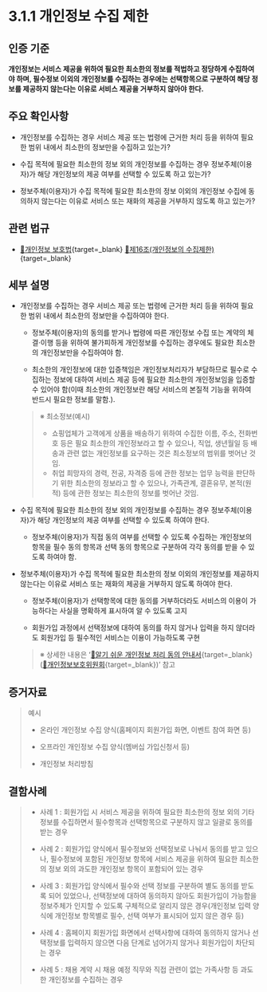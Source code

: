 # 3.1.1 개인정보 수집 제한

## 인증 기준

**개인정보는 서비스 제공을 위하여 필요한 최소한의 정보를 적법하고 정당하게 수집하여야 하며, 필수정보 이외의 개인정보를 수집하는 경우에는 선택항목으로 구분하여 해당 정보를 제공하지 않는다는 이유로 서비스 제공을 거부하지 않아야 한다.**

## 주요 확인사항

- 개인정보를 수집하는 경우 서비스 제공 또는 법령에 근거한 처리 등을 위하여 필요한 범위 내에서 최소한의 정보만을 수집하고 있는가?

- 수집 목적에 필요한 최소한의 정보 외의 개인정보를 수집하는 경우 정보주체(이용자)가 해당 개인정보의 제공 여부를 선택할 수 있도록 하고 있는가?

- 정보주체(이용자)가 수집 목적에 필요한 최소한의 정보 이외의 개인정보 수집에 동의하지 않는다는 이유로 서비스 또는 재화의 제공을 거부하지 않도록 하고 있는가?

## 관련 법규

- [🔗개인정보 보호법](https://www.law.go.kr/법령/개인정보보호법/(20200805,16930,20200204)/제16조 "새 창에서 열기"){target=_blank} [🔗제16조(개인정보의 수집제한)](https://www.law.go.kr/법령/개인정보보호법/제16조 "새 창에서 열기"){target=_blank}

## 세부 설명

- 개인정보를 수집하는 경우 서비스 제공 또는 법령에 근거한 처리 등을 위하여 필요한 범위 내에서 최소한의 정보만을 수집하여야 한다.

    - 정보주체(이용자)의 동의를 받거나 법령에 따른 개인정보 수집 또는 계약의 체결·이행 등을 위하여 불가피하게 개인정보를 수집하는 경우에도 필요한 최소한의 개인정보만을 수집하여야 함.

    - 최소한의 개인정보에 대한 입증책임은 개인정보처리자가 부담하므로 필수로 수집하는 정보에 대하여 서비스 제공 등에 필요한 최소한의 개인정보임을 입증할 수 있어야 함(이때 최소한의 개인정보란 해당 서비스의 본질적 기능을 위하여 반드시 필요한 정보를 말함.).
    >
    > ※ 최소정보(예시)
    >
    > - 쇼핑업체가 고객에게 상품을 배송하기 위하여 수집한 이름, 주소, 전화번호 등은 필요 최소한의 개인정보라고 할 수 있으나, 직업, 생년월일 등 배송과 관련 없는 개인정보를 요구하는 것은 최소정보의 범위를 벗어난 것임.
    > - 취업 희망자의 경력, 전공, 자격증 등에 관한 정보는 업무 능력을 판단하기 위한 최소한의 정보라고 할 수 있으나, 가족관계, 결혼유무, 본적(원적) 등에 관한 정보는 최소한의 정보를 벗어난 것임.

- 수집 목적에 필요한 최소한의 정보 외의 개인정보를 수집하는 경우 정보주체(이용자)가 해당 개인정보의 제공 여부를 선택할 수 있도록 하여야 한다.

    - 정보주체(이용자)가 직접 동의 여부를 선택할 수 있도록 수집하는 개인정보의 항목을 필수 동의 항목과 선택 동의 항목으로 구분하여 각각 동의를 받을 수 있도록 하여야 함.

- 정보주체(이용자)가 수집 목적에 필요한 최소한의 정보 이외의 개인정보를 제공하지 않는다는 이유로 서비스 또는 재화의 제공을 거부하지 않도록 하여야 한다.

    - 정보주체(이용자)가 선택항목에 대한 동의를 거부하더라도 서비스의 이용이 가능하다는 사실을 명확하게 표시하여 알 수 있도록 고지

    - 회원가입 과정에서 선택정보에 대하여 동의를 하지 않거나 입력을 하지 않더라도 회원가입 등 필수적인 서비스는 이용이 가능하도록 구현
    >
    > ※ 상세한 내용은 ʻ[🔗알기 쉬운 개인정보 처리 동의 안내서](https://www.pipc.go.kr/np/cop/bbs/selectBoardArticle.do?bbsId=BS217&mCode=D010030000&nttId=7912 "새 창에서 열기"){target=_blank}([🔗개인정보보호위원회](https://www.pipc.go.kr/ "새 창에서 열기"){target=_blank})ʼ 참고

## 증거자료

> 예시
>
> - 온라인 개인정보 수집 양식(홈페이지 회원가입 화면, 이벤트 참여 화면 등)
>
> - 오프라인 개인정보 수집 양식(멤버십 가입신청서 등)
>
> - 개인정보 처리방침

## 결함사례

> - 사례 1 : 회원가입 시 서비스 제공을 위하여 필요한 최소한의 정보 외의 기타 정보를 수집하면서 필수항목과 선택항목으로 구분하지 않고 일괄로 동의를 받는 경우
>
> - 사례 2 : 회원가입 양식에서 필수정보와 선택정보로 나눠서 동의를 받고 있으나, 필수정보에 포함된 개인정보 항목에 서비스 제공을 위하여 필요한 최소한의 정보 외의 과도한 개인정보 항목이 포함되어 있는 경우
>
> - 사례 3 : 회원가입 양식에서 필수와 선택 정보를 구분하여 별도 동의를 받도록 되어 있었으나, 선택정보에 대하여 동의하지 않아도 회원가입이 가능함을 정보주체가 인지할 수 있도록 구체적으로 알리지 않은 경우(개인정보 입력 양식에 개인정보 항목별로 필수, 선택 여부가 표시되어 있지 않은 경우 등)
>
> - 사례 4 : 홈페이지 회원가입 화면에서 선택사항에 대하여 동의하지 않거나 선택정보를 입력하지 않으면 다음 단계로 넘어가지 않거나 회원가입이 차단되는 경우
>
> - 사례 5 : 채용 계약 시 채용 예정 직무와 직접 관련이 없는 가족사항 등 과도한 개인정보를 수집하는 경우
